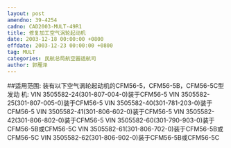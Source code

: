 ```yaml
---
layout: post
amendno: 39-4254
cadno: CAD2003-MULT-49R1
title: 修复加工空气涡轮起动机
date: 2003-12-18 00:00:00 +0800
effdate: 2003-12-23 00:00:00 +0800
tag: MULT
categories: 民航总局航空器适航司
author: 郭雁泽
---
```


##适用范围:
装有以下空气涡轮起动机的CFM56-5，CFM56-5B，CFM56-5C型发动
机:
VIN 3505582-24(301-807-004-0)装于CFM56-5
VIN 3505582-25(301-807-005-0)装于CFM56-5
VIN 3505582-40(301-781-203-0)装于CFM56-5
VIN 3505582-41(301-806-602-0)装于CFM56-5
VIN 3505582-42(301-806-802-0)装于CFM56-5
VIN 3505582-60(301-790-903-0)装于CFM56-5B或CFM56-5C
VIN 3505582-61(301-806-702-0)装于CFM56-5B或CFM56-5C
VIN 3505582-62(301-806-902-0)装于CFM56-5B或CFM56-5C

